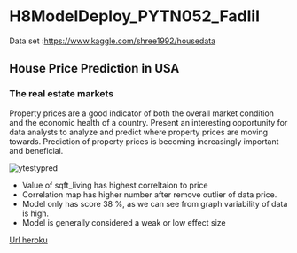 # H8ModelDeploy_PYTN052_Fadlil
Data set :https://www.kaggle.com/shree1992/housedata

## House Price Prediction in USA
### The real estate markets

Property prices are a good indicator of both the overall market condition and the economic health of a country. Present an interesting opportunity for data analysts to analyze and predict where property prices are moving towards. Prediction of property prices is becoming increasingly important and beneficial.


![ytestypred](https://user-images.githubusercontent.com/80771654/119589610-5677cf00-bdfd-11eb-8cd2-b1bb999cb3d6.png)


* Value of sqft_living has highest correltaion to price
* Correlation map has higher number after remove outlier of data price.
* Model only has score 38 %, as we can see from graph variability of data is high. 
* Model is generally considered a weak or low effect size

[Url heroku](https://h8modeldeployment052fadlil.herokuapp.com/)
